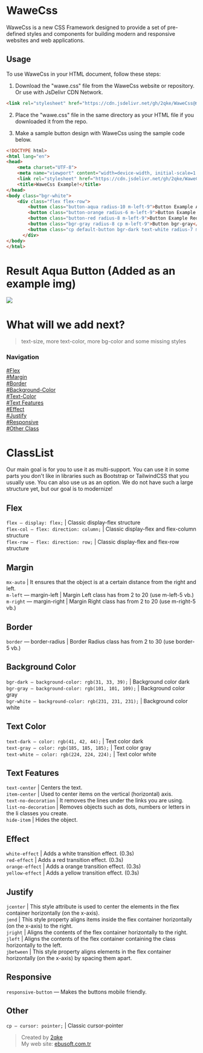 # WaweCss

WaweCss is a new CSS Framework designed to provide a set of pre-defined styles and components for building modern and responsive websites and web applications.

## Usage

To use WaweCss in your HTML document, follow these steps:

1. Download the "wawe.css" file from the WaweCss website or repository. Or use with JsDelivr CDN Network.

````html
<link rel="stylesheet" href="https://cdn.jsdelivr.net/gh/2qke/WaweCss@main/wawe.css">
``````

2. Place the "wawe.css" file in the same directory as your HTML file if you downloaded it from the repo.

3. Make a sample button design with WaweCss using the sample code below.

```html
<!DOCTYPE html>
<html lang="en">
<head>
    <meta charset="UTF-8">
    <meta name="viewport" content="width=device-width, initial-scale=1.0">
    <link rel="stylesheet" href="https://cdn.jsdelivr.net/gh/2qke/WaweCss@main/wawe.css">
    <title>WaweCss Example!</title>
</head>
<body class="bgr-white">
    <div class="flex flex-row">
        <button class="button-aqua radius-10 m-left-9">Button Example Aqua</button>
        <button class="button-orange radius-6 m-left-9">Button Example Orange</button>
        <button class="button-red radius-8 m-left-9">Button Example Red</button>
        <button class="bgr-gray radius-8 cp m-left-9">Button bgr-gray</button>
        <button class="cp default-button bgr-dark text-white radius-7 m-left-9">Default Button</button>
      </div>
</body>
</html>
```
# Result Aqua Button (Added as an example img)
<img src="https://cdn.discordapp.com/attachments/1133431801487040563/1137705560192598036/button-example-aqua.png">

# What will we add next?
> text-size, more text-color, more bg-color and some missing styles

### Navigation
<a href="#flex">#Flex</a><br>
<a href="#margin">#Margin</a><br>
<a href="#border">#Border</a><br>
<a href="#background-color">#Background-Color</a><br>
<a href="#text-color">#Text-Color</a><br>
<a href="#text-features">#Text Features</a><br>
<a href="#effect">#Effect</a><br>
<a href="#justify">#Justify</a><br>
<a href="#responsive">#Responsive</a><br>
<a href="#other">#Other Class</a><br>


# ClassList
Our main goal is for you to use it as multi-support. You can use it in some parts you don't like in libraries such as Bootstrap or TailwindCSS that you usually use. You can also use us as an option. We do not have such a large structure yet, but our goal is to modernize!

## Flex
`flex — display: flex;` | Classic display-flex structure<br>
`flex-col — flex: direction: column;` | Classic display-flex and flex-column structure<br>
`flex-row — flex: direction: row;` | Classic display-flex and flex-row structure<br>

## Margin
`mx-auto` | It ensures that the object is at a certain distance from the right and left.<br>
`m-left` — margin-left | Margin Left class has from 2 to 20 (use m-left-5 vb.)<br>
`m-right` — margin-right | Margin Right class has from 2 to 20 (use m-right-5 vb.)<br>

## Border
`border` — border-radius | Border Radius class has from 2 to 30 (use border-5 vb.)<br>

## Background Color
`bgr-dark — background-color: rgb(31, 33, 39);` | Background color dark<br>
`bgr-gray — background-color: rgb(101, 101, 109);` | Background color gray<br>
`bgr-white — background-color: rgb(231, 231, 231);` | Background color white<br>

## Text Color
`text-dark — color: rgb(41, 42, 44);` | Text color dark<br>
`text-gray — color: rgb(185, 185, 185);` | Text color gray<br>
`text-white — color: rgb(224, 224, 224);` | Text color white<br>

## Text Features
`text-center` | Centers the text.<br>
`item-center` | Used to center items on the vertical (horizontal) axis. <br>
`text-no-decoration` | It removes the lines under the links you are using. <br>
`list-no-decoration` | Removes objects such as dots, numbers or letters in the li classes you create. <br>
`hide-item` | Hides the object. <br>

## Effect
`white-effect` | Adds a white transition effect. (0.3s)<br>
`red-effect` | Adds a red transition effect. (0.3s)<br>
`orange-effect` | Adds a orange transition effect. (0.3s)<br>
`yellow-effect` | Adds a yellow transition effect. (0.3s)<br>

## Justify
`jcenter` | This style attribute is used to center the elements in the flex container horizontally (on the x-axis).<br>
`jend` | This style property aligns items inside the flex container horizontally (on the x-axis) to the right.<br>
`jright` | Aligns the contents of the flex container horizontally to the right.<br>
`jleft` | Aligns the contents of the flex container containing the class horizontally to the left.<br>
`jbetween` | This style property aligns elements in the flex container horizontally (on the x-axis) by spacing them apart.<br>

## Responsive
`responsive-button` — Makes the buttons mobile friendly.<br>

## Other
`cp — cursor: pointer;` | Classic cursor-pointer<br>

> Created by <a target="_blank" href="https://github.com/2qke">2qke</a><br>
> My web site: <a target="_blank" href="https://ebusoft.com.tr">ebusoft.com.tr</a>